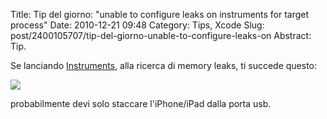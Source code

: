 Title: Tip del giorno: "unable to configure leaks on instruments for target process"
Date: 2010-12-21 09:48
Category: Tips, Xcode
Slug: post/2400105707/tip-del-giorno-unable-to-configure-leaks-on
Abstract: Tip.

<p>Se lanciando <a target="_blank" href="http://en.wikipedia.org/wiki/Instruments_(application)">Instruments</a>, alla ricerca di memory leaks, ti succede questo:</p>&#13;
<p><img src="/static/images/instruments.png" /></p>&#13;
<p>probabilmente devi solo staccare l'iPhone/iPad dalla porta usb.</p> 
